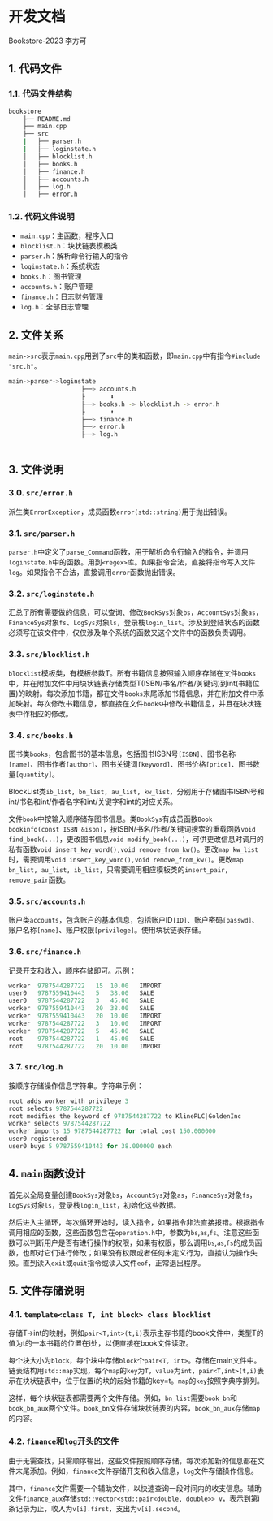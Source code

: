 # 开发文档

Bookstore-2023 李方可

## 1. 代码文件

### 1.1. 代码文件结构

```bash
bookstore
    ├── README.md
    ├── main.cpp
    ├── src
    |   ├── parser.h
    |   ├── loginstate.h
    │   ├── blocklist.h
    │   ├── books.h
    │   ├── finance.h
    │   ├── accounts.h
    │   ├── log.h
    │   ├── error.h
```

### 1.2. 代码文件说明

- `main.cpp`：主函数，程序入口
- `blocklist.h`：块状链表模板类
- `parser.h`：解析命令行输入的指令
- `loginstate.h`：系统状态
- `books.h`：图书管理
- `accounts.h`：账户管理
- `finance.h`：日志财务管理
- `log.h`：全部日志管理

## 2. 文件关系

`main->src`表示`main.cpp`用到了`src`中的类和函数，即`main.cpp`中有指令`#include "src.h"`。

```bash
main->parser->loginstate
                    ├──> accounts.h
                    ├       ⬇
                    ├──> books.h -> blocklist.h -> error.h
                    ├       ⬆
                    ├──> finance.h 
                    ├──> error.h
                    ├──> log.h
   
```

## 3. 文件说明

### 3.0. `src/error.h`

派生类`ErrorException`，成员函数`error(std::string)`用于抛出错误。

### 3.1. `src/parser.h`

`parser.h`中定义了`parse_Command`函数，用于解析命令行输入的指令，并调用`loginstate.h`中的函数。用到`<regex>`库。如果指令合法，直接将指令写入文件`log`。如果指令不合法，直接调用`error`函数抛出错误。

### 3.2. `src/loginstate.h`

汇总了所有需要做的信息，可以查询、修改`BookSys`对象`bs`，`AccountSys`对象`as`，`FinanceSys`对象`fs`、`LogSys`对象`ls`，登录栈`login_list`。涉及到登陆状态的函数必须写在该文件中，仅仅涉及单个系统的函数又这个文件中的函数负责调用。

### 3.3. `src/blocklist.h`

`blocklist`模板类，有模板参数T。所有书籍信息按照输入顺序存储在文件`books`中，并在附加文件中用块状链表存储类型T(ISBN/书名/作者/关键词)到int(书籍位置)的映射。每次添加书籍，都在文件`books`末尾添加书籍信息，并在附加文件中添加映射。每次修改书籍信息，都直接在文件`books`中修改书籍信息，并且在块状链表中作相应的修改。

### 3.4. `src/books.h`

图书类`books`，包含图书的基本信息，包括图书ISBN号`[ISBN]`、图书名称`[name]`、图书作者`[author]`、图书关键词`[keyword]`、图书价格`[price]`、图书数量`[quantity]`。

BlockList类`ib_list, bn_list, au_list, kw_list`，分别用于存储图书ISBN号和int/书名和int/作者名字和int/关键字和int的对应关系。

文件`book`中按输入顺序储存图书信息。类`BookSys`有成员函数`Book bookinfo(const ISBN &isbn)`，按ISBN/书名/作者/关键词搜索的重载函数`void find_book(...)`，更改图书信息`void modify_book(...)`，可供更改信息时调用的私有函数`void insert_key_word(),void remove_from_kw()`。更改`map kw_list`时，需要调用`void insert_key_word(),void remove_from_kw()`。更改`map bn_list, au_list, ib_list`，只需要调用相应模板类的`insert_pair, remove_pair`函数。

### 3.5. `src/accounts.h`

账户类`accounts`，包含账户的基本信息，包括账户ID`[ID]`、账户密码`[passwd]`、账户名称`[name]`、账户权限`[privilege]`。使用块状链表存储。

### 3.6. `src/finance.h`

记录开支和收入，顺序存储即可。示例：

```cpp
worker	9787544287722	15	10.00	IMPORT
user0	9787559410443	5	38.00	SALE
user0	9787544287722	3	45.00	SALE
worker	9787559410443	20	38.00	SALE
worker	9787559410443	20	10.00	IMPORT
worker	9787544287722	3	10.00	IMPORT
worker	9787544287722	5	45.00	SALE
root	9787544287722	1	45.00	SALE
root	9787544287722	20	10.00	IMPORT
```

### 3.7. `src/log.h`

按顺序存储操作信息字符串。字符串示例：

```cpp
root adds worker with privilege 3
root selects 9787544287722
root modifies the keyword of 9787544287722 to KlinePLC|GoldenInc 
worker selects 9787544287722
worker imports 15 9787544287722 for total cost 150.000000
user0 registered
user0 buys 5 9787559410443 for 38.000000 each
```

## 4. `main`函数设计

首先以全局变量创建`BookSys`对象`bs`，`AccountSys`对象`as`，`FinanceSys`对象`fs`，`LogSys`对象`ls`，登录栈`login_list`，初始化这些数据。

然后进入主循环，每次循环开始时，读入指令，如果指令非法直接报错。根据指令调用相应的函数，这些函数包含在`operation.h`中，参数为`bs`,`as`,`fs`。注意这些函数可以判断用户是否有进行操作的权限，如果有权限，那么调用`bs`,`as`,`fs`的成员函数，也即对它们进行修改；如果没有权限或者任何未定义行为，直接认为操作失败。直到读入`exit`或`quit`指令或读入文件`eof`，正常退出程序。

## 5. 文件存储说明

### 4.1. `template<class T, int block> class blocklist`

存储T->int的映射，例如`pair<T,int>(t,i)`表示主存书籍的book文件中，类型T的值为t的一本书籍的位置在i处，以便直接在book文件读取。

每个块大小为`block`，每个块中存储`block`个`pair<T, int>`。存储在main文件中。链表结构用`std::map`实现，每个`map`的`key`为`T`，`value`为`int`，`pair<T,int>(t,i)`表示在块状链表中，位于位置i的块的起始书籍的key=t。`map`的`key`按照字典序排列。

这样，每个块状链表都需要两个文件存储。例如，`bn_list`需要`book_bn`和`book_bn_aux`两个文件。`book_bn`文件存储块状链表的内容，`book_bn_aux`存储`map`的内容。

### 4.2. `finance`和`log`开头的文件

由于无需查找，只需顺序输出，这些文件按照顺序存储，每次添加新的信息都在文件末尾添加。例如，`finance`文件存储开支和收入信息，`log`文件存储操作信息。

其中，`finance`文件需要一个辅助文件，以快速查询一段时间内的收支信息。辅助文件`finance_aux`存储`std::vector<std::pair<double, double>> v`，表示到第i条记录为止，收入为`v[i].first`，支出为`v[i].second`。
